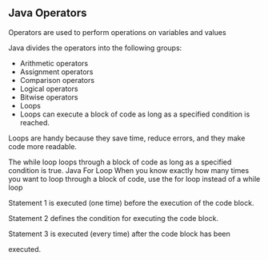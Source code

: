 ## Java Operators
Operators are used to perform operations on variables and values

Java divides the operators into the following groups:

- Arithmetic operators
- Assignment operators
- Comparison operators
- Logical operators
- Bitwise operators
- Loops
- Loops can execute a block of code as long as a specified condition is reached.

Loops are handy because they save time, reduce errors, and they make code more readable.

The while loop loops through a block of code as long as a specified condition is true.
Java For Loop
When you know exactly how many times you want to loop through a block of code, use the for loop instead of a while loop

Statement 1 is executed (one time) before the execution of the code block.

Statement 2 defines the condition for executing the code block.

Statement 3 is executed (every time) after the code block has been

executed.